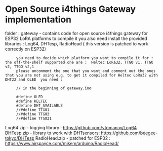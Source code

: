 
# Open Source i4things Gateway implementation

folder : gateway - contains code for open source i4things gateway for ESP32 LoRA platforms 
         to compile it you also need install the provided libraries : Log64, DHTesp, RadioHead ( this version is patched to work correctly on ESP32)
		 
		 you need to decide which platform you want to compile it for : the off-the-shelf supported one are :  Heltec LoRa32, TTGO v1, TTGO v2, TTGO v2,1
		 please uncomment the one that you want and comment out the ones that you are not using e.g. to get it compiled for Heltec LoRa32 with DHT22 and OLED  you need :
		
		 // in the beginning of gateway.ino 
		 
		 #define OLED
		 #define HELTEC
         #define DHT_AVAILABLE
         //#define TTGO1
         //#define TTGO2
         //#define TTGO21
		 
Log64.zip - logging library : https://github.com/vtomanov/Log64
DHTesp.zip - library to work with DHTsensors: https://github.com/beegee-tokyo/DHTesp
RadioHead.zip - patched for ESP32 : https://www.airspayce.com/mikem/arduino/RadioHead/